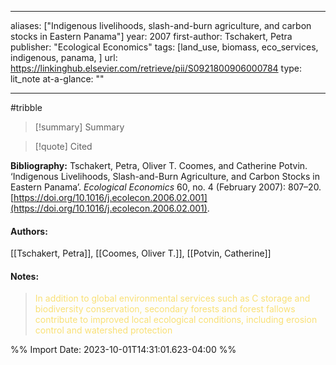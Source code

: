   
---
aliases: ["Indigenous livelihoods, slash-and-burn agriculture, and carbon stocks in Eastern Panama"] 
year: 2007 
first-author: Tschakert, Petra
publisher: "Ecological Economics" 
tags: [land_use, biomass, eco_services, indigenous, panama, ]
url: https://linkinghub.elsevier.com/retrieve/pii/S0921800906000784 
type: lit_note
at-a-glance: ""

--- 
#tribble
>[!summary] Summary

>[!quote] Cited

**Bibliography:** Tschakert, Petra, Oliver T. Coomes, and Catherine Potvin. ‘Indigenous Livelihoods, Slash-and-Burn Agriculture, and Carbon Stocks in Eastern Panama’. _Ecological Economics_ 60, no. 4 (February 2007): 807–20. [https://doi.org/10.1016/j.ecolecon.2006.02.001](https://doi.org/10.1016/j.ecolecon.2006.02.001). 

    
#### Authors:
[[Tschakert, Petra]], [[Coomes, Oliver T.]], [[Potvin, Catherine]]
#### Notes:


 > <span style="color: #F9E076">In addition to global environmental services such as C storage and biodiversity conservation, secondary forests and forest fallows contribute to improved local ecological conditions, including erosion control and watershed protection</span>

 

%% Import Date: 2023-10-01T14:31:01.623-04:00 %%
